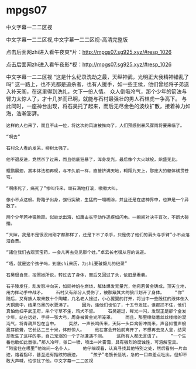 # mpgs07
中文字幕一二二区视

中文字幕一二二区视,中文字幕一二二区视-高清完整版

点击后面网zhi进入看午夜爽*片：http://mpgs07.sg925.xyz/#resp_1026

点击后面网zhi进入看午夜影*视：http://mpgs07.sg925.xyz/#resp_1026

中文字幕一二二区视    “这是什么纪录洗劫之最，天纵神武，光明正大我精神错乱了吗”    这一路上，也不光都是追杀者，也有人援手，如一些王侯，他们曾经将子弟送入补天阁，在这里得到洗礼，欠下一份人情。    众人倒吸冷气，那个少年的箭法与臂力太惊人了，才十几岁而已啊，就能与石村最强壮的男人石林虎一争高下。    与此同时，一座神台出现，将石昊托了起来，而后无尽金色的波纹扩散，接着神力如海，浩瀚澎湃。

    这样的人也来了，而且不止一位，将这次的风波被推向了，人们预感到暴风骤雨将要来临了。

    “啊去”

    石村众人看的发呆，柳树太强了。

    他不退反进，竟然杀了过来，而且彻底狂暴了，浑身发光，最后像个大火球般，炽盛无比。

    鲲鹏展翅，其本体法相再现，与不久前一样，直接挤满天地，翱翔九天上，那庞大的躯体横贯苍穹。

    “啊疼死了，痛死了”惨叫传来。顽石满地打滚，嗷嗷大叫。

    像小不点这般。野路子出身，强行突破，生猛的一塌糊涂，并且还是在虚神界中，也算是一个异数了。

    两个少年若神猿腾跃。似蛟龙出海，如鹰击长空动作迅疾如闪电。一瞬间对决千百次，不断大碰撞。

    “大婶，我是不是很没用刚才都那样了，还是下不了杀手，只是伤了他们的肩头与手臂”小不点落泪自责。

    “诸位我们去观赏宝药，一会儿再去见见那个娃。”卓云长老很从容的说道。

    “唔，就是这个孩子吗，到底shi来历，为shi要破毅儿的纪录”

    石昊很自觉，按照她所说，转过去了身体，而后又回过了头，依旧是看着。

    石子陵发狂，乱发怒冲向天，如同神焰在燃烧，躯体爆发无量光，他宛若黄金铸成，顶天立地，用力挥动手中战矛。    石村又有部分人受伤了，被那簸箕大的狼爪划开了身体。    “你”    随后，又有族人取来数十个陶罐，几名老人接过，小心翼翼的打开，将当中一些殷红的液体倒入大铜鼎中，结果乌黑的水更沸了。    因为，连他们也怕了，十五爷发狂，谁都拦不住，他们真怕他扫平武王府，杀个寸草不生，鸡犬不留。    石昊避过，眸光一闪，发现正是那个金发少年，站在远处，手持一张大弓，周身被黄金光所笼罩。    而且，那里缭绕着丝丝缕缕的混沌气，将青葫芦包在当中。    突然，一声长鸣传来，天际一头巨禽俯冲而来，声音如雷声般震耳欲聋，它长达二三十米，体形惊人。    他在宴会开始前离开了，不想再去见人皇，结果却发生了这样的事，自己宠溺的一个子孙遭遇不测。    这所有人都无言语了。    “一个生番也敢如此嚣张。”那人冷哼，张口一啸，喷出一片雾霭，具有强烈的腐蚀性，可溶解宝具。    “阿蛮住在哪里”他询问一名仆人。    他仔细观看，认真寻找其他特别之处，然后看到一片血迹，烙着指印，甚至还有指纹的痕迹。    “孩子”老族长低吼，急的一口血差点吐出，但却不敢大声喊，怕惊扰了他。中文字幕一二二区视
